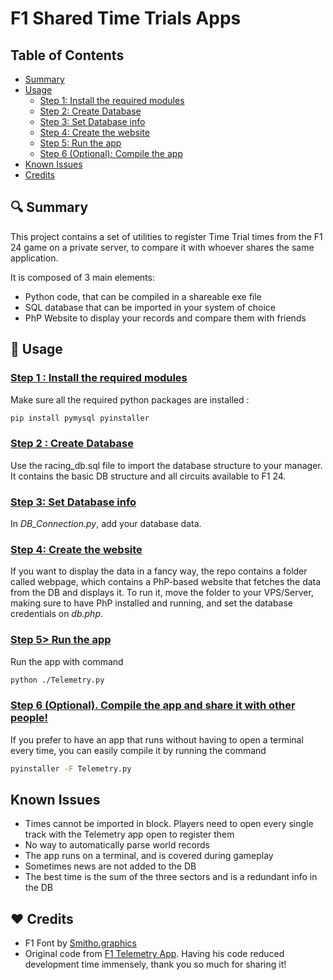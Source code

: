 # F1 Shared Time Trials Apps

## Table of Contents

- [Summary](#summary)
- [Usage](#usage)
  - [Step 1: Install the required modules](#step1)
  - [Step 2: Create Database](#step2)
  - [Step 3: Set Database info](#step3)
  - [Step 4: Create the website](#step4)
  - [Step 5: Run the app](#step5)
  - [Step 6 (Optional): Compile the app](#step6)
- [Known Issues](#issues)
- [Credits](#credits)

## 🔍 Summary <a id="summary"></a>
This project contains a set of utilities to register Time Trial times from the F1 24 game on a private server, to compare it with whoever shares the same application.

It is composed of 3 main elements:
- Python code, that can be compiled in a shareable exe file
- SQL database that can be imported in your system of choice
- PhP Website to display your records and compare them with friends


## 🔧 Usage <a id="usage"></a>
### <ins>Step 1 : Install the required modules</ins><a id="step1"></a>
Make sure all the required python packages are installed :

```bash
pip install pymysql pyinstaller
``` 
### <ins>Step 2 : Create Database</ins><a id="step2"></a>

Use the racing_db.sql file to import the database structure to your manager. It contains the basic DB structure and all circuits available to F1 24.

### <ins>Step 3: Set Database info</ins><a id="step3"></a>

In *DB_Connection.py*, add your database data.

### <ins>Step 4: Create the website</ins><a id="step4"></a>

If you want to display the data in a fancy way, the repo contains a folder called webpage, which contains a PhP-based website that fetches the data from the DB and displays it. To run it, move the folder to your VPS/Server, making sure to have PhP installed and running, and set the database credentials on *db.php*.

### <ins>Step 5> Run the app</ins><a id="step5"></a>

Run the app with command 
```bash
python ./Telemetry.py
```

### <ins>Step 6 (Optional). Compile the app and share it with other people!</ins><a id="step6"></a>

If you prefer to have an app that runs without having to open a terminal every time, you can easily compile it by running the command

```bash
pyinstaller -F Telemetry.py
```

## Known Issues <a id="issues"></a>
* Times cannot be imported in block. Players need to open every single track with the Telemetry app open to register them
* No way to automatically parse world records
* The app runs on a terminal, and is covered during gameplay
* Sometimes news are not added to the DB
* The best time is the sum of the three sectors and is a redundant info in the DB

## ❤️ Credits <a id="credits"></a>

* F1 Font by <a href="https://imjustcreative.com/download-f1-fonts-formula-1-fonts/2021/09/16">Smitho.graphics</a>
* Original code from <a href="https://github.com/Fredrik2002/f1-24-telemetry-application">F1 Telemetry App</a>. Having his code reduced development time immensely, thank you so much for sharing it!